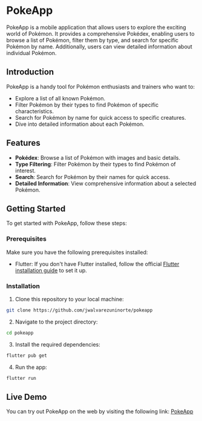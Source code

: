 # PokeApp

PokeApp is a mobile application that allows users to explore the exciting world of Pokémon. It
provides a comprehensive Pokédex, enabling users to browse a list of Pokémon, filter them by type,
and search for specific Pokémon by name. Additionally, users can view detailed information about
individual Pokémon.

## Introduction

PokeApp is a handy tool for Pokémon enthusiasts and trainers who want to:

- Explore a list of all known Pokémon.
- Filter Pokémon by their types to find Pokémon of specific characteristics.
- Search for Pokémon by name for quick access to specific creatures.
- Dive into detailed information about each Pokémon.

## Features

- **Pokédex**: Browse a list of Pokémon with images and basic details.
- **Type Filtering**: Filter Pokémon by their types to find Pokémon of interest.
- **Search**: Search for Pokémon by their names for quick access.
- **Detailed Information**: View comprehensive information about a selected Pokémon.

## Getting Started

To get started with PokeApp, follow these steps:

### Prerequisites

Make sure you have the following prerequisites installed:

- Flutter: If you don't have Flutter installed, follow the
  official [Flutter installation guide](https://flutter.dev/docs/get-started/install) to set it up.

### Installation

1. Clone this repository to your local machine:

```bash
git clone https://github.com/jwalvarezuninorte/pokeapp
```

2. Navigate to the project directory:

```bash
cd pokeapp
```

3. Install the required dependencies:

```bash
flutter pub get
```

4. Run the app:

```bash
flutter run
```

## Live Demo

You can try out PokeApp on the web by visiting the following link: [PokeApp](https://pokeapp-flutter.vercel.app/)
